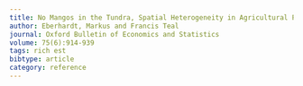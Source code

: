 ```yaml
---
title: No Mangos in the Tundra, Spatial Heterogeneity in Agricultural Productivity Analysis
author: Eberhardt, Markus and Francis Teal
journal: Oxford Bulletin of Economics and Statistics
volume: 75(6):914-939
tags: rich est
bibtype: article
category: reference
---
```

